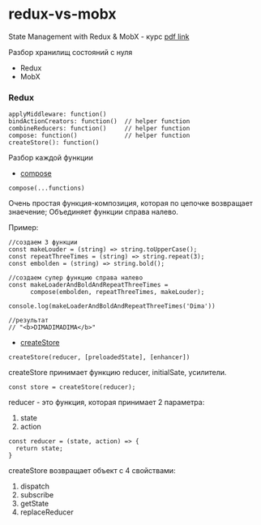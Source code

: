# redux-vs-mobx
State Management with Redux &amp; MobX - курс [pdf link](https://static.frontendmasters.com/resources/2019-05-28-react-state/redux-mobx.pdf)

Разбор хранилищ состояний с нуля
* Redux
* MobX

### Redux
```
applyMiddleware: function()
bindActionCreators: function()  // helper function
combineReducers: function()     // helper function
compose: function()             // helper function
createStore(): function()
```

Разбор каждой функции

* [compose](https://jsbin.com/dibemu/edit?js,console)

```
compose(...functions)
```
Очень простая функция-композиция, которая по цепочке возвращает знаечение;
Объединяет функции справа налево.

Пример:
```
//создаем 3 функции
const makeLouder = (string) => string.toUpperCase();
const repeatThreeTimes = (string) => string.repeat(3);
const embolden = (string) => string.bold();

//создаем супер функцию справа налево
const makeLoaderAndBoldAndRepeatThreeTimes = 
      compose(embolden, repeatThreeTimes, makeLouder);

console.log(makeLoaderAndBoldAndRepeatThreeTimes('Dima'))

//результат
// "<b>DIMADIMADIMA</b>"
```

* [createStore](https://jsbin.com/dibemu/edit?js,console)
```
createStore(reducer, [preloadedState], [enhancer])
```
createStore принимает функцию reducer, initialSate, усилители.
```
const store = createStore(reducer);
```
reducer - это функция, которая принимает 2 параметра:
1. state
2. action
```
const reducer = (state, action) => {
  return state;
}
```
createStore возвращает объект с 4 свойствами:
1. dispatch
2. subscribe
3. getState
4. replaceReducer
